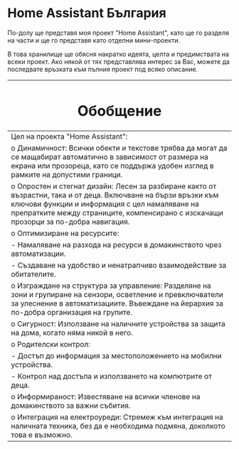 <h1>
Home Assistant България
</h1>

По-долу ще представя моя проект "Home Assistant", като ще го разделя на части и ще го представя като отделни мини-проекти.

В това хранилище ще обясня накратко идеята, целта и предимствата на всеки проект. Ако някой от тях представлява интерес за Вас, можете да последвате връзката към пълния проект под всяко описание.


|<h1>Обобщение</h1>
|--------------
|Цел на проекта "Home Assistant":
| o	Динамичност: Всички обекти и текстове трябва да могат да се мащабират автоматично в зависимост от размера на екрана или прозореца, като се поддържа удобен изглед в рамките на допустими граници.
|  o	Опростен и стегнат дизайн: Лесен за разбиране както от възрастни, така и от деца. Включване на бързи връзки към ключови функции и       информация с цел намаляване на препратките между страниците, компенсирано с изскачащи прозорци за по-добра навигация.
|  o	Оптимизиране на ресурсите:
|    -	Намаляване на разхода на ресурси в домакинството чрез автоматизации.
|    -	Създаване на удобство и ненатрапчиво взаимодействие за обитателите.
|  o	Изграждане на структура за управление: Разделяне на зони и групиране на сензори, осветление и превключватели за улеснение в автоматизациите. Въвеждане на йерархия за по-добра организация на групите.
|  o	Сигурност: Използване на наличните устройства за защита на дома, когато няма никой в него.
|  o	Родителски контрол:
|    -	Достъп до информация за местоположението на мобилни устройства.
|    -	Контрол над достъпа и използването на компютрите от деца.
|  o	Информираност: Известяване на всички членове на домакинството за важни събития.
|  o	Интеграция на електроуреди: Стремеж към интеграция на наличната техника, без да е необходима подмяна, доколкото това е възможно.
